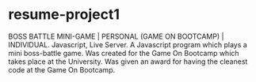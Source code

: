# resume-project1
BOSS BATTLE MINI-GAME | PERSONAL (GAME ON BOOTCAMP) | INDIVIDUAL. Javascript, Live Server. A Javascript program which plays a mini boss-battle game. Was created for the Game On Bootcamp  which takes place at the University. Was given an award for having the cleanest code at the Game On Bootcamp.
